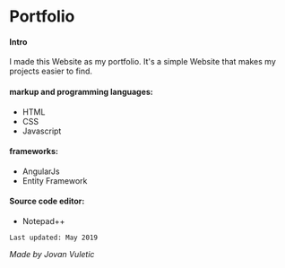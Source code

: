 # Portfolio
#### Intro

I made this Website as my portfolio. It's a simple Website that makes my projects easier to find.
#### markup and programming languages:

 - HTML 
 - CSS
 - Javascript


 #### frameworks:
- AngularJs
- Entity Framework

#### Source code editor:
- Notepad++

```
Last updated: May 2019
```
*Made by Jovan Vuletic*
